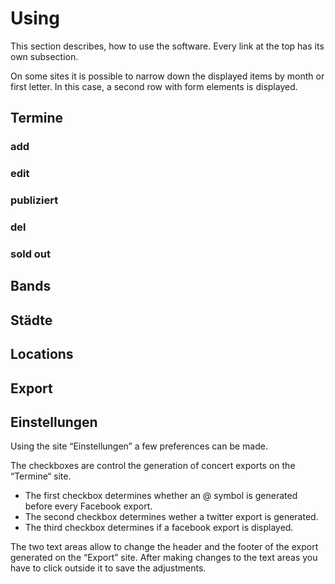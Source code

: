 # Using
This section describes, how to use the software. Every link at the top has its own subsection.

On some sites it is possible to narrow down the displayed items by month or first letter. In this case, a second row with form elements is displayed.
## Termine

### add

### edit

### publiziert

### del

### sold out

## Bands

## Städte

## Locations

## Export

## Einstellungen
Using the site “Einstellungen” a few preferences can be made.

The checkboxes are control the generation of concert exports on the “Termine“ site.
* The first checkbox determines whether an @ symbol is generated before every Facebook export.
* The second checkbox determines wether a twitter export is generated.
* The third checkbox determines if a facebook export is displayed.

The two text areas allow to change the header and the footer of the export generated on the “Export” site. After making changes to the text areas you have to click outside it to save the adjustments.
